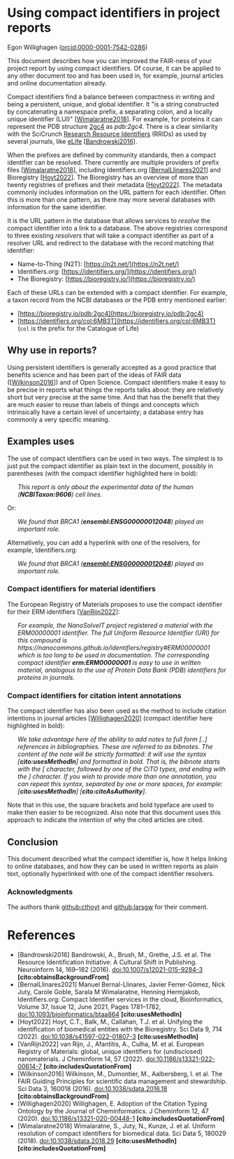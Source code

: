 # Using compact identifiers in project reports

Egon Willighagen ([orcid:0000-0001-7542-0286](https://bioregistry.io/orcid:0000-0001-7542-0286))

This document describes how you can improved the FAIR-ness of your project report by using
compact identifiers. Of course, it can be applied to any other document too and has been used
in, for example, journal articles and online documentation already.

Compact identifiers find a balance between compactness in writing and being a persistent, unique,
and global identifier. It "is a string constructed by concatenating a namespace prefix, a separating colon,
and a locally unique identifier (LUI)" [[Wimalaratne2018](#Wimalaratne2018)]. For example, for proteins it can
represent the PDB structure [2gc4](https://bioregistry.io/pdb:2gc4) as *pdb:2gc4*. There
is a clear similarity with the SciCrunch [Research Resource Identifiers](https://rrid.site/)
(RRIDs) as used by several journals, like
[eLife](https://elifesciences.org/inside-elife/ff683ecc/rrids-how-did-we-get-here-and-where-are-we-going) [[Bandrowski2016](#Bandrowski2016)].

When the prefixes are defined by community standards, then a compact identifier can be resolved.
There currently are multiple providers of prefix files [[Wimalaratne2018](#Wimalaratne2018)],
including Identifiers.org [[BernalLlinares2021](#BernalLlinares2021)]
and Bioregistry [[Hoyt2022](#Hoyt2022)]. The Bioregistry has an overview of more than twenty registries
of prefixes and their metadata [[Hoyt2022](#Hoyt2022)]. The metadata commonly includes information on the
URL pattern for each identifier. Often this is more than one pattern, as there may more several
databases with information for the same identifier.

It is the URL pattern in the database that allows services to *resolve* the compact identifier
into a link to a database. The above registries correspond to three existing *resolvers* that will take a compact
identifier as part of a resolver URL and redirect to the database with the record matching
that identifier:

* Name-to-Thing (N2T): [https://n2t.net/](https://n2t.net/)
* Identifiers.org: [https://identifiers.org/](https://identifiers.org/)
* The Bioregistry: [https://bioregistry.io/](https://bioregistry.io/)

Each of these URLs can be extended with a compact identifier. For example, a taxon record
from the NCBI databases or the PDB entry mentioned earlier:

* [https://bioregistry.io/pdb:2gc4](https://bioregistry.io/pdb:2gc4)
* [https://identifiers.org/col:6MB3T](https://identifiers.org/col:6MB3T) (`col` is the prefix for the Catalogue of Life)

## Why use in reports?

Using persistent identifiers is generally accepted as a good practice that benefits science
and has been part of the ideas of FAIR data ([[Wilkinson2016](#Wilkinson2016)]) and of Open Science. Compact
identifiers make it easy to be precise in reports what things the reports talks about: they
are relatively short but very precise at the same time. And that has the benefit that they
are much easier to reuse than labels of things and concepts which intrinsically have a certain
level of uncertainty; a database entry has commonly a very specific meaning.

## Examples uses

The use of compact identifiers can be used in two ways. The simplest is to just put the
compact identifier as plain text in the document, possibly in parentheses
(with the compact identifier highlighted here in bold):

<ul>
  <i>This report is only about the experimental data of the human (<b>NCBITaxon:9606</b>) cell lines.</i>
</ul>

Or:

<ul>
  <i>We found that BRCA1 (<b>ensembl:ENSG00000012048</b>) played an important role.</i>
</ul>

Alternatively, you can add a hyperlink with one of the resolvers, for example, Identifiers.org:

<ul>
  <i>We found that BRCA1 (<b><a href="https://identifiers.org/ensembl:ENSG00000012048">ensembl:ENSG00000012048</a></b>) played an important role.</i>
</ul>

### Compact identifiers for material identifiers

The European Registry of Materials proposes to use the compact identifier for their
ERM identifiers [[VanRijn2022](#VanRijn2022)]:

<ul>
  <i>
    For example, the NanoSolveIT project registered a material with the ERM00000001 identifier.
    The full Uniform Resource Identifier (URI) for this compound is
    https://nanocommons.github.io/identifiers/registry#ERM00000001 which is too long to be used
    in documentation. The corresponding compact identifier <b>erm:ERM00000001</b> is easy to use in written
    material, analogous to the use of Protein Data Bank (PDB) identifiers for proteins in journals.
  </i>
</ul>

### Compact identifiers for citation intent annotations

The compact identifier has also been used as the method to include citation intentions in journal
articles [[Willighagen2020](#Willighagen2020)] (compact identifier here highlighted in bold):

<ul>
  <i>
    We take advantage here of the ability to add notes to full form [..] references in bibliographies.
    These are referred to as bibnotes. The content of the note will be strictly formatted: it will use
    the syntax [<b>cito:usesMethodIn</b>] and formatted in bold. That is, the bibnote starts with the
    [ character, followed by one of the CiTO types, and ending with the ] character. If you wish to
    provide more than one annotation, you can repeat this syntax, separated by one or more spaces,
    for example: [<b>cito:usesMethodIn</b>] [<b>cito:citeAsAuthority</b>].
  </i>
</ul>

Note that in this use, the square brackets and bold typeface are used to make then easier to
be recognized. Also note that this document uses this approach to indicate the intention of
why the cited articles are cited.

## Conclusion

This document described what the compact identifier is, how it helps linking to online
databases, and how they can be used in written reports as plain text, optionally
hyperlinked with one of the compact identifier resolvers.

### Acknowledgments

The authors thank [github:cthoyt](https://n2t.net/github:cthoyt) and [github:larsgw](https://n2t.net/github:larsgw)
for their comment.

# References

* <a name="Bandrowski2016"></a>[Bandrowski2016] Bandrowski, A., Brush, M., Grethe, J.S. et al. The Resource Identification Initiative: A Cultural Shift in Publishing. Neuroinform 14, 169–182 (2016). [doi:10.1007/s12021-015-9284-3](https://bioregistry.io/doi:10.1007/s12021-015-9284-3) <b>[cito:obtainsBackgroundFrom]</b>
* <a name="BernalLlinares2021"></a>[BernalLlinares2021] Manuel Bernal-Llinares, Javier Ferrer-Gómez, Nick Juty, Carole Goble, Sarala M Wimalaratne, Henning Hermjakob, Identifiers.org: Compact Identifier services in the cloud, Bioinformatics, Volume 37, Issue 12, June 2021, Pages 1781–1782, [doi:10.1093/bioinformatics/btaa864](https://bioregistry.io/doi:10.1093/bioinformatics/btaa864) <b>[cito:usesMethodIn]</b>
* <a name="Hoyt2022"></a>[Hoyt2022] Hoyt, C.T., Balk, M., Callahan, T.J. et al. Unifying the identification of biomedical entities with the Bioregistry. Sci Data 9, 714 (2022). [doi:10.1038/s41597-022-01807-3](https://bioregistry.io/doi:10.1038/s41597-022-01807-3) <b>[cito:usesMethodIn]</b>
* <a name="VanRijn2022"></a>[VanRijn2022] van Rijn, J., Afantitis, A., Culha, M. et al. European Registry of Materials: global, unique identifiers for (undisclosed) nanomaterials. J Cheminform 14, 57 (2022). [doi:10.1186/s13321-022-00614-7](https://bioregistry.io/doi:10.1186/s13321-022-00614-7)  <b>[cito:includesQuotationFrom]</b>
* <a name="Wilkinson2016"></a>[Wilkinson2016] Wilkinson, M., Dumontier, M., Aalbersberg, I. et al. The FAIR Guiding Principles for scientific data management and stewardship. Sci Data 3, 160018 (2016). [doi:10.1038/sdata.2016.18](https://bioregistry.io/doi:10.1038/sdata.2016.18) <b>[cito:obtainsBackgroundFrom]</b>
* <a name="Willighagen2020"></a>[Willighagen2020] Willighagen, E. Adoption of the Citation Typing Ontology by the Journal of Cheminformatics. J Cheminform 12, 47 (2020). [doi:10.1186/s13321-020-00448-1](https://bioregistry.io/doi:10.1186/s13321-020-00448-1) <b>[cito:includesQuotationFrom]</b>
* <a name="Wimalaratne2018"></a>[Wimalaratne2018] Wimalaratne, S., Juty, N., Kunze, J. et al. Uniform resolution of compact identifiers for biomedical data. Sci Data 5, 180029 (2018). [doi:10.1038/sdata.2018.29](https://bioregistry.io/doi:10.1038/sdata.2018.29) <b>[cito:usesMethodIn]</b> <b>[cito:includesQuotationFrom]</b>

